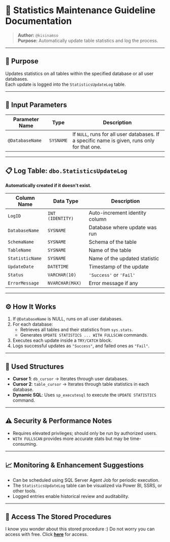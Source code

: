 
# 📄 Statistics Maintenance Guideline Documentation  
> **Author:** `@kisinamso`  
> **Purpose:** Automatically update table statistics and log the process.

---

## 📌 Purpose  
Updates statistics on all tables within the specified database or all user databases.  
Each update is logged into the `StatisticsUpdateLog` table.

---

## 🧾 Input Parameters

| Parameter Name   | Type      | Description |
|------------------|-----------|-------------|
| `@DatabaseName`  | `SYSNAME` | If `NULL`, runs for all user databases. If a specific name is given, runs only for that one. |

---

## 📋 Log Table: `dbo.StatisticsUpdateLog`  
**Automatically created if it doesn't exist.**

| Column Name     | Data Type       | Description                      |
|------------------|------------------|----------------------------------|
| `LogID`          | `INT (IDENTITY)` | Auto-increment identity column   |
| `DatabaseName`   | `SYSNAME`        | Database where update was run    |
| `SchemaName`     | `SYSNAME`        | Schema of the table              |
| `TableName`      | `SYSNAME`        | Name of the table                |
| `StatisticName`  | `SYSNAME`        | Name of the updated statistic    |
| `UpdateDate`     | `DATETIME`       | Timestamp of the update          |
| `Status`         | `VARCHAR(10)`    | `'Success'` or `'Fail'`          |
| `ErrorMessage`   | `NVARCHAR(MAX)`  | Error message if any             |

---

## ⚙️ How It Works

1. If `@DatabaseName` is NULL, runs on all user databases.  
2. For each database:
    - Retrieves all tables and their statistics from `sys.stats`.
    - Generates `UPDATE STATISTICS ... WITH FULLSCAN` commands.
3. Executes each update inside a `TRY/CATCH` block.
4. Logs successful updates as `"Success"`, and failed ones as `"Fail"`.

---

## 🔁 Used Structures

- **Cursor 1**: `db_cursor` → Iterates through user databases.  
- **Cursor 2**: `table_cursor` → Iterates through table statistics in each database.  
- **Dynamic SQL**: Uses `sp_executesql` to execute the `UPDATE STATISTICS` command.

---

## ⚠️ Security & Performance Notes

- Requires elevated privileges; should only be run by authorized users.  
- `WITH FULLSCAN` provides more accurate stats but may be time-consuming.

---

## 📈 Monitoring & Enhancement Suggestions

- Can be scheduled using SQL Server Agent Job for periodic execution.  
- The `StatisticsUpdateLog` table can be visualized via Power BI, SSRS, or other tools.  
- Logged entries enable historical review and auditability.

---
## 🔑 Access The Stored Procedures

I know you wonder about this stored procedure :) Do not worry you can access with free. Click **[here](https://github.com/kisinamso/SQLServerMaintenanceBox/blob/main/003_StatisticsMaintenance.sql)** for access.
